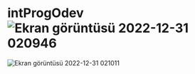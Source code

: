 # intProgOdev![Ekran görüntüsü 2022-12-31 020946](https://user-images.githubusercontent.com/83767474/210117357-5d4be648-138c-47bb-8c66-c1c06998bf82.jpg)
![Ekran görüntüsü 2022-12-31 021011](https://user-images.githubusercontent.com/83767474/210117358-9f36389b-be10-4985-9aa7-91c3e2c38c68.jpg)
